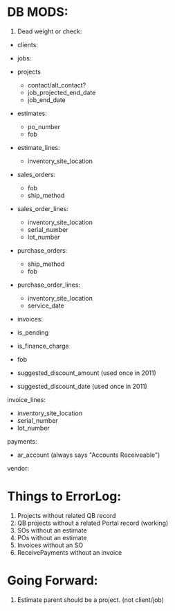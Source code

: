 # DB MODS:

1. Dead weight or check:

- clients:
  
- jobs:
 
- projects
  - contact/alt_contact?
  - job_projected_end_date
  - job_end_date
  
- estimates:
  - po_number
  - fob
  
- estimate_lines:
  - inventory_site_location

- sales_orders:
   - fob
   - ship_method
   
- sales_order_lines:
  - inventory_site_location
  - serial_number
  - lot_number
  
- purchase_orders:
   - ship_method
   - fob
   
- purchase_order_lines:
  - inventory_site_location
  - service_date

- invoices:
 - is_pending
 - is_finance_charge
 - fob
 - suggested_discount_amount (used once in 2011)
 - suggested_discount_date (used once in 2011)

invoice_lines:
 - inventory_site_location
 - serial_number
 - lot_number

payments:
  - ar_account (always says "Accounts Receiveable")
  
vendor:

# Things to ErrorLog:

1. Projects without related QB record
1. QB projects without a related Portal record (working)
1. SOs without an estimate
1. POs without an estimate
1. Invoices without an SO
1. ReceivePayments without an invoice


# Going Forward:
1. Estimate parent should be a project. (not client/job)